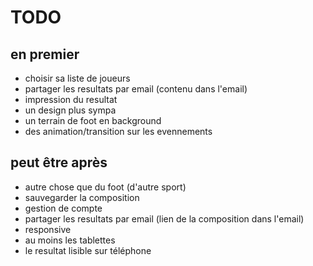 TODO
====

en premier
-----------
* choisir sa liste de joueurs
* partager les resultats par email (contenu dans l'email)
* impression du resultat
* un design plus sympa
 * un terrain de foot en background
 * des animation/transition sur les evennements

peut être après
----------------
* autre chose que du foot (d'autre sport)
* sauvegarder la composition
* gestion de compte
* partager les resultats par email (lien de  la composition dans l'email)
* responsive
 * au moins les tablettes
 * le resultat lisible sur téléphone
